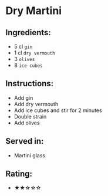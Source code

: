 # Dry Martini

## Ingredients:
- 5 cl `gin`
- 1 cl `dry vermouth`
- 3 `olives` <!-- - 1 `lemon twist` -->
- 8 `ice cubes`

## Instructions:
- Add gin
- Add dry vermouth
- Add ice cubes and stir for 2 minutes
- Double strain
- Add olives <!-- - Add lemon twist -->

## Served in:
- Martini glass

## Rating:
- ★★☆☆☆